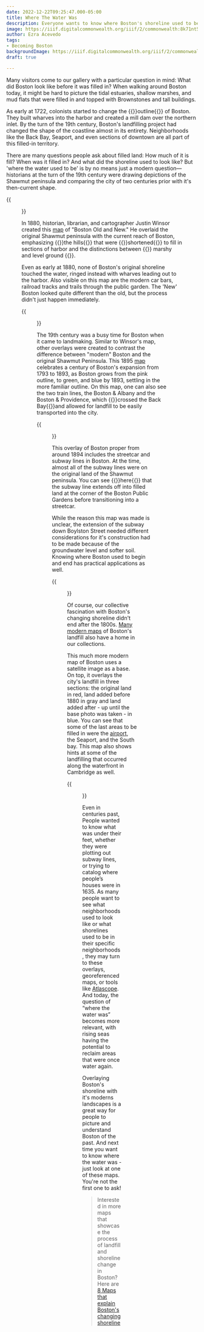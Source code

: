 ```yaml
---
date: 2022-12-22T09:25:47.000-05:00
title: Where The Water Was
description: Everyone wants to know where Boston's shoreline used to be
image: https://iiif.digitalcommonwealth.org/iiif/2/commonwealth:8k71nt56d/full/full/0/default.jpg
author: Ezra Acevedo
tags:
- Becoming Boston
backgroundImage: https://iiif.digitalcommonwealth.org/iiif/2/commonwealth:8k71nt56d/full/full/0/default.jpg
draft: true

---
```

Many visitors come to our gallery with a particular question in mind: What did Boston look like before it was filled in? When walking around Boston today, it might be hard to picture the tidal estuaries, shallow marshes, and mud flats that were filled in and topped with Brownstones and tall buildings.

As early at 1722, colonists started to change the {{<popup src="https://iiif.digitalcommonwealth.org/iiif/2/commonwealth:9s161f22q/4878,520,4664,6027/full/0/default.jpg">}}outline{{</popup>}}  of Boston. They built wharves into the harbor and created a mill dam over the northern inlet. By the turn of the 19th century, Boston's landfilling project had changed the shape of the coastline almost in its entirety. Neighborhoods like the Back Bay, Seaport, and even sections of downtown are all part of this filled-in territory.

There are many questions people ask about filled land: How much of it is fill? When was it filled in? And what did the shoreline used to look like? But 'where the water used to be' is by no means just a modern question—historians at the turn of the 19th century were drawing depictions of the Shawmut peninsula and comparing the city of two centuries prior with it's then-current shape.

{{<figure src="https://iiif.digitalcommonwealth.org/iiif/2/commonwealth:8k71nt56d/full/full/0/default.jpg" caption="This map of [Boston Old and New](https://collections.leventhalmap.org/search/commonwealth:x633f8662) appeared inside the first volume of Winsor's book, _Memorial History of Boston, Including Suffolk County, Massachusetts._" class="figure-right" >}}

In 1880, historian, librarian, and cartographer Justin Winsor created this [map](https://collections.leventhalmap.org/search/commonwealth:x633f8662) of "Boston Old and New." He overlaid the original Shawmut peninsula with the current reach of Boston, emphasizing {{<popup src="https://iiif.digitalcommonwealth.org/iiif/2/commonwealth:8k71nt56d/2153,1006,1449,1300/full/0/default.jpg">}}the hills{{</popup>}}  that were {{<popup src ="https://iiif.digitalcommonwealth.org/iiif/2/commonwealth:6h441121b/full/full/0/default.jpg">}}shortened{{</popup>}}  to fill in sections of harbor and the distinctions between {{<popup src="https://iiif.digitalcommonwealth.org/iiif/2/commonwealth:8k71nt56d/4734,3586,1548,922/full/0/default.jpg" >}}  marshy and level ground {{</popup>}}.

Even as early at 1880, none of Boston's original shoreline touched the water, ringed instead with wharves leading out to the harbor. Also visible on this map are the modern car bars, railroad tracks and trails through the public garden. The 'New' Boston looked quite different than the old, but the process didn't just happen immediately.

{{<figure src="https://iiif.digitalcommonwealth.org/iiif/2/commonwealth:js956k46x/full/full/0/default.jpg" caption="This [map](https://collections.leventhalmap.org/search/commonwealth:js956k45n) celebrates a century of shoreline change in Boston, and will will be on display as a part of [Becoming Boston](https://www.leventhalmap.org/exhibitions/) exhibition." class="figure-center" >}}

The 19th century was a busy time for Boston when it came to landmaking. Similar to Winsor's map, other overlays were created to contrast the difference between "modern" Boston and the original Shawmut Peninsula. This 1895 [map](https://collections.leventhalmap.org/search/commonwealth:js956k45n) celebrates a century of Boston's expansion from 1793 to 1893, as Boston grows from the pink outline, to green, and blue by 1893, settling in the more familiar outline. On this map, one can also see the two train lines, the Boston & Albany and the Boston & Providence, which {{<popup src = "https://iiif.digitalcommonwealth.org/iiif/2/commonwealth:js956k46x/526,870,2995,1914/full/0/default.jpg">}}crossed the Back Bay{{</popup>}}and allowed for landfill to be easily transported into the city.

{{<figure src="https://iiif.digitalcommonwealth.org/iiif/2/commonwealth:1257b902s/full/full/0/default.jpg" caption="Subway map of Boston Proper indicating original shoreline and radial distances from City Hall" class="figure-right" >}}

This overlay of Boston proper from around 1894 includes the streetcar and subway lines in Boston. At the time, almost all of the subway lines were on the original land of the Shawmut peninsula. You can see {{<popup src="https://iiif.digitalcommonwealth.org/iiif/2/commonwealth:1257b902s/1393,3023,716,484/full/0/default.jpg">}}here{{</popup>}} that the subway line extends off into filled land at the corner of the Boston Public Gardens before transitioning into a streetcar.

While the reason this map was made is unclear, the extension of the subway down Boylston Street needed different considerations for it's construction had to be made because of the groundwater level and softer soil. Knowing where Boston used to begin and end has practical applications as well.

{{<figure src="https://iiif.digitalcommonwealth.org/iiif/2/commonwealth:q524n560k/full/full/0/default.jpg"  class="figure-left" >}}

Of course, our collective fascination with Boston's changing shoreline didn't end after the 1800s. [Many modern maps](https://collections.leventhalmap.org/search?utf8=%E2%9C%93&search_field=all_fields&q=Boston+shoreline&range%5Bdate_facet_yearly_itim%5D%5Bbegin%5D=1950&range%5Bdate_facet_yearly_itim%5D%5Bend%5D=2022&commit=Apply) of Boston's landfill also have a home in our collections.

This much more modern map of Boston uses a satellite image as a base. On top, it overlays the city's landfill in three sections: the original land in red, land added before 1880 in gray and land added after - up until the base photo was taken - in blue. You can see that some of the last areas to be filled in were the [airport](https://www.leventhalmap.org/articles/olmsted-to-airport-east-boston-and-urban-development), the Seaport, and the South bay. This map also shows hints at some of the landfilling that occurred along the waterfront in Cambridge as well.

{{<figure src="https://iiif.digitalcommonwealth.org/iiif/2/commonwealth:q524n701t/full/full/0/default.jpg" caption="Boston flooding impact with 36 inches of sea-level rise from [Climate Ready Boston](https://www.boston.gov/sites/default/files/embed/2/20161207_climate_ready_boston_digital2.pdf) report. Areas like the Bullfinch Triangle and Long Wharf area are more susceptible to flooding, as they are closer to sea level than many of the original parts of Boston." class="figure-right" >}}

Even in centuries past, People wanted to know what was under their feet, whether they were plotting out subway lines, or trying to catalog where people’s houses were in 1635. As many people want to see what neighborhoods used to look like or what shorelines used to be in their specific neighborhoods, they may turn to these overlays, georeferenced maps, or tools like [Atlascope](atlascope.leventhalmap.org). And today, the question of “where the water was” becomes more relevant, with rising seas having the potential to reclaim areas that were once water again.

Overlaying Boston's shoreline with it's moderns landscapes is a great way for people to picture and understand Boston of the past. And next time you want to know where the water was - just look at one of these maps. You're not the first one to ask!

> Interested in more maps that showcase the process of landfill and shoreline change in Boston? Here are [8 Maps that explain Boston's changing shoreline ](https://www.wbur.org/news/2021/06/14/8-maps-that-explain-bostons-changing-shoreline)